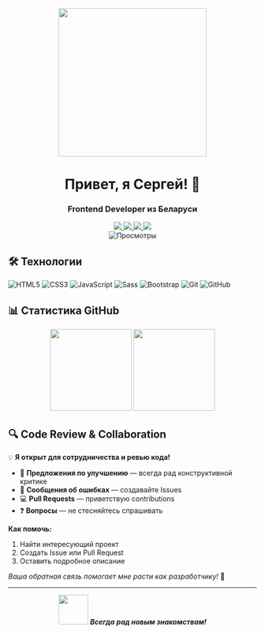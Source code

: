 
<div align="center">
  <img src="https://media1.giphy.com/media/v1.Y2lkPTc5MGI3NjExazNlc2JraWloMmIxM241OGtsc2tkZDNxaTI0MXlhd29qMTd6ZThyZiZlcD12MV9pbnRlbm5hbF9naWZfYnlfaWQmY3Q9Zw/78XCFBGOlS6keY1Bil/giphy.gif" width="300"/>
  
  <h1>Привет, я Сергей! 👋</h1>
  <h3>Frontend Developer из Беларуси</h3>
  
  <div id="badges">
    <a href="https://www.linkedin.com/in/siarhey-pantsialeyenka-4537461a7">
      <img src="https://img.shields.io/badge/LinkedIn-0A66C2?style=for-the-badge&logo=linkedin&logoColor=white"/>
    </a>
    <a href="https://t.me/depstor_1">
      <img src="https://img.shields.io/badge/Telegram-26A5E4?style=for-the-badge&logo=telegram&logoColor=white"/>
    </a>
    <a href="https://depst0r.github.io/portfolio">
      <img src="https://img.shields.io/badge/Portfolio-FF6B6B?style=for-the-badge&logo=react&logoColor=white"/>
    </a>
    <a href="mailto:your-email@example.com">
      <img src="https://img.shields.io/badge/Email-D14836?style=for-the-badge&logo=gmail&logoColor=white"/>
    </a>
  </div>
  
  <img src="https://komarev.com/ghpvc/?username=depst0r&style=flat-square&color=blue" alt="Просмотры"/>
</div>

## 🛠️ Технологии

![HTML5](https://img.shields.io/badge/HTML5-E34F26?style=for-the-badge&logo=html5&logoColor=white)
![CSS3](https://img.shields.io/badge/CSS3-1572B6?style=for-the-badge&logo=css3&logoColor=white)
![JavaScript](https://img.shields.io/badge/JavaScript-F7DF1E?style=for-the-badge&logo=javascript&logoColor=black)
![Sass](https://img.shields.io/badge/Sass-CC6699?style=for-the-badge&logo=sass&logoColor=white)
![Bootstrap](https://img.shields.io/badge/Bootstrap-7952B3?style=for-the-badge&logo=bootstrap&logoColor=white)
![Git](https://img.shields.io/badge/Git-F05032?style=for-the-badge&logo=git&logoColor=white)
![GitHub](https://img.shields.io/badge/GitHub-181717?style=for-the-badge&logo=github&logoColor=white)

## 📊 Статистика GitHub

<div align="center">
  <img src="https://github-readme-stats.vercel.app/api?username=depst0r&show_icons=true&theme=radical" height="165"/>
  <img src="https://github-readme-stats.vercel.app/api/top-langs/?username=depst0r&layout=compact&theme=radical" height="165"/>
</div>

## 🔍 Code Review & Collaboration

💡 **Я открыт для сотрудничества и ревью кода!**

- 🤝 **Предложения по улучшению** — всегда рад конструктивной критике
- 🐛 **Сообщения об ошибках** — создавайте Issues
- 💻 **Pull Requests** — приветствую contributions
- ❓ **Вопросы** — не стесняйтесь спрашивать

**Как помочь:**
1. Найти интересующий проект
2. Создать Issue или Pull Request
3. Оставить подробное описание

*Ваша обратная связь помогает мне расти как разработчику!* 🚀

---

<div align="center">
  <img src="https://media.giphy.com/media/LnQjpWaON8nhr21vNW/giphy.gif" width="60"> 
  <em><b>Всегда рад новым знакомствам!</b></em>
</div>

